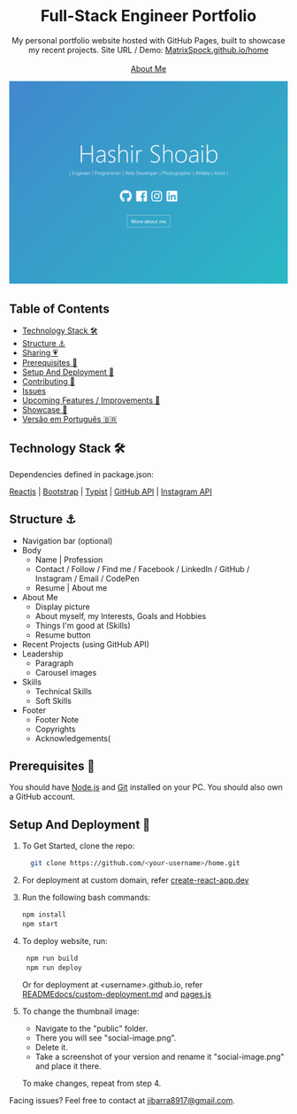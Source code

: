 <!-- PROJECT LOGO -->
<br />
<p align="center">
  <h1 align="center">Full-Stack Engineer Portfolio</h1>

  <p align="center">
    My personal portfolio website hosted with GitHub Pages, built to showcase my recent projects. Site URL / Demo: 
    <a href="https://MatrixSpock.github.io/home">MatrixSpock.github.io/home</a>
    <br />
    <br />
    <a href="https://MatrixSpock.github.io">About Me</a>
  </p>
</p>

[![Site preview](/public/social-image.png)](https://MatrixSpock.github.io/home)

## Table of Contents

- [Technology Stack 🛠️](#technology-stack-)
- [Structure ⚓](#structure-)
- [Sharing 💗](#sharing-)
- [Prerequisites 🍪](#prerequisites-)
- [Setup And Deployment 🔧](#setup-and-deployment-)
- [Contributing 🙌](#contributing-)
- [Issues](#issues)
- [Upcoming Features / Improvements 🔗](#upcoming-features-/-improvements-)
- [Showcase 🚀](#showcase-)
- [Versão em Português :brazil:](#versao-em-portugues-)

## Technology Stack 🛠️

Dependencies defined in package.json:

[Reactjs](https://reactjs.org/)
| [Bootstrap](https://getbootstrap.com/)
| [Typist](https://github.com/jstejada/react-typist)
| [GitHub API](https://developer.github.com/v3/repos/)
| [Instagram API](https://www.instagram.com/developer/embedding/)

## Structure ⚓

- Navigation bar (optional)
- Body
  - Name | Profession
  - Contact / Follow / Find me / Facebook / LinkedIn / GitHub / Instagram / Email / CodePen
  - Resume | About me
- About Me
  - Display picture
  - About myself, my Interests, Goals and Hobbies
  - Things I'm good at (Skills)
  - Resume button
- Recent Projects (using GitHub API) 
- Leadership 
  - Paragraph
  - Carousel images
- Skills 
  - Technical Skills
  - Soft Skills
- Footer
  - Footer Note 
  - Copyrights
  - Acknowledgements(

## Prerequisites 🍪

You should have [Node.js](https://nodejs.org/en/) and [Git](https://git-scm.com/) installed on your PC. You should also own a GitHub account.

## Setup And Deployment 🔧

1. To Get Started, clone the repo:

   ```bash
     git clone https://github.com/<your-username>/home.git
   ```

2. For deployment at custom domain, refer [create-react-app.dev](https://create-react-app.dev/docs/deployment/#step-1-add-homepage-to-packagejson)

3. Run the following bash commands:

   ```bash
   npm install
   npm start
   ```

4. To deploy website, run:

   ```bash
    npm run build
    npm run deploy
   ```

   Or for deployment at \<username>.github.io, refer [READMEdocs/custom-deployment.md](./READMEdocs/custom-deployment.md) and [pages.js](./pages.js)


5. To change the thumbnail image:

    - Navigate to the "public" folder.  
    - There you will see "social-image.png".  
    - Delete it.   
    - Take a screenshot of your version and rename it "social-image.png" and place it there.  
    
   To make changes, repeat from step 4.

Facing issues? Feel free to contact at jibarra8917@gmail.com.
